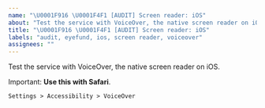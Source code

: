 ```yaml
---
name: "\U0001F916 \U0001F4F1 [AUDIT] Screen reader: iOS"
about: "Test the service with VoiceOver, the native screen reader on iOS."
title: "\U0001F916 \U0001F4F1 [AUDIT] Screen reader: iOS"
labels: "audit, eyefund, ios, screen reader, voiceover"
assignees: ""
---
```

Test the service with VoiceOver, the native screen reader on iOS.

Important: **Use this with Safari**.

`Settings > Accessibility > VoiceOver`
